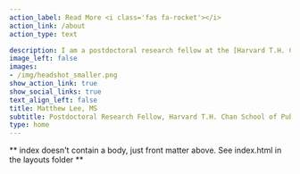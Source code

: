 ```yaml
---
action_label: Read More <i class='fas fa-rocket'></i>
action_link: /about
action_type: text

description: I am a postdoctoral research fellow at the [Harvard T.H. Chan School of Public Health](https://www.hsph.harvard.edu/) in the Department of [Social and Behavioral Sciences](https://www.hsph.harvard.edu/social-and-behavioral-sciences/). My work centers on applying <span style="font-family:Metropolis-SB">causal inference, epidemiologic, and simulation-based methods</span> to improve health policies and programs, especially those that reduce <span style="font-family:Metropolis-SB">disparities</span> in food access, obesity, and cardiometabolic disease.</span>  I hold a PhD in Population Health Sciences and SM in Biostatistics from Harvard University, and an MS in Epidemiology and a BA in Public Health from the University of California Berkeley, and currently play oboe/English horn with the [Longwood Symphony Orchestra](http://longwoodsymphony.org/).
image_left: false
images:
- /img/headshot_smaller.png
show_action_link: true
show_social_links: true
text_align_left: false
title: Matthew Lee, MS
subtitle: Postdoctoral Research Fellow, Harvard T.H. Chan School of Public Health, Department of Social and Behavioral Sciences 
type: home
---
```


** index doesn't contain a body, just front matter above.
See index.html in the layouts folder **
